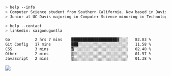 ````bash
> help --info
> Computer Science student from Southern California. Now based in Davis, CA.
> Junior at UC Davis majoring in Computer Science minoring in Technology Management.
````

````bash
> help --contact
> linkedin: saigonuguntla
````

<!--START_SECTION:waka-->

```txt
Go           2 hrs 7 mins    ████████████████████▓░░░░   82.83 %
Git Config   17 mins         ███░░░░░░░░░░░░░░░░░░░░░░   11.58 %
CSS          3 mins          ▓░░░░░░░░░░░░░░░░░░░░░░░░   02.40 %
Other        2 mins          ▒░░░░░░░░░░░░░░░░░░░░░░░░   01.57 %
JavaScript   2 mins          ▒░░░░░░░░░░░░░░░░░░░░░░░░   01.38 %
```

<!--END_SECTION:waka-->

![](https://komarev.com/ghpvc/?username=saigonu&color=6A8AFF)